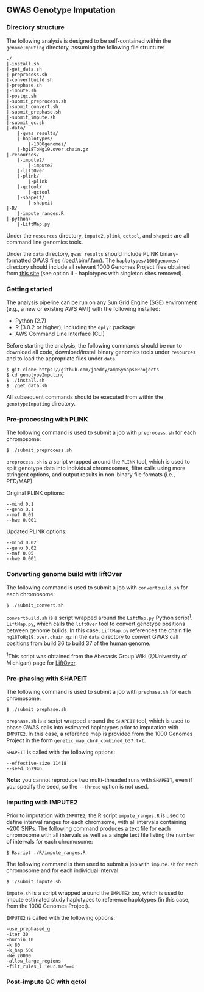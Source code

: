 ## GWAS Genotype Imputation


### Directory structure

The following analysis is designed to be self-contained within the `genomeImputing` directory, assuming the following file structure:

```
./
|-install.sh
|-get_data.sh
|-preprocess.sh
|-convertbuild.sh
|-prephase.sh
|-impute.sh
|-postqc.sh
|-submit_preprocess.sh
|-submit_convert.sh
|-submit_prephase.sh
|-submit_impute.sh
|-submit_qc.sh
|-data/
    |-gwas_results/
    |-haplotypes/
        |-1000genomes/
    |-hg18ToHg19.over.chain.gz
|-resources/
    |-impute2/
        |-impute2
    |-liftOver
    |-plink/
        |-plink
    |-qctool/
        |-qctool
    |-shapeit/
        |-shapeit
|-R/
    |-impute_ranges.R
|-python/
    |-LiftMap.py
```

Under the `resources` directory, `impute2`, `plink`, `qctool`, and `shapeit` are all command line genomics tools.

Under the `data` directory, `gwas_results` should include PLINK binary-formatted GWAS files (.bed/.bim/.fam). The `haplotypes/1000genomes/` directory should include all relevant 1000 Genomes Project files obtained from [this site](https://mathgen.stats.ox.ac.uk/impute/data_download_1000G_phase1_integrated_SHAPEIT2_9-12-13.html) (see option **ii** - haplotypes with singleton sites removed).


### Getting started

The analysis pipeline can be run on any Sun Grid Engine (SGE) environment (e.g., a new or existing AWS AMI) with the following installed:  

+ Python (2.7)
+ R (3.0.2 or higher), including the `dplyr` package
+ AWS Command Line Interface (CLI)

Before starting the analysis, the following commands should be run to download all code, download/install binary genomics tools under `resources` and to load the appropriate files under `data`. 

```
$ git clone https://github.com/jaeddy/ampSynapseProjects
$ cd genotypeImputing
$ ./install.sh
$ ./get_data.sh
```

All subsequent commands should be executed from within the `genotypeImputing` directory.


### Pre-processing with PLINK

The following command is used to submit a job with `preprocess.sh` for each chromosome: 
 
```$ ./submit_preprocess.sh```

`preprocess.sh` is a script wrapped around the `PLINK` tool, which is used to split genotype data into individual chromosomes, filter calls using more stringent options, and output results in non-binary file formats (i.e., PED/MAP).

Original PLINK options:

```
--mind 0.1
--geno 0.1
--maf 0.01
--hwe 0.001
```

Updated PLINK options:  

```
--mind 0.02
--geno 0.02
--maf 0.05
--hwe 0.001
```


### Converting genome build with liftOver

The following command is used to submit a job with `convertbuild.sh` for each chromosome:

```$ ./submit_convert.sh```

`convertbuild.sh` is a script wrapped around the `LiftMap.py` Python script<sup>1</sup>. `LiftMap.py`, which calls the `liftOver` tool to convert genotype positions between genome builds. In this case, `LiftMap.py` references the chain file `hg18ToHg19.over.chain.gz` in the `data` directory to convert GWAS call positions from build 36 to build 37 of the human genome.

<sup>1</sup>This script was obtained from the Abecasis Group Wiki (@University of Michigan) page for [LiftOver](http://genome.sph.umich.edu/wiki/LiftOver#Resources).


### Pre-phasing with SHAPEIT

The following command is used to submit a job with `prephase.sh` for each chromosome:

```$ ./submit_prephase.sh```

`prephase.sh` is a script wrapped around the `SHAPEIT` tool, which is used to phase GWAS calls into estimated haplotypes prior to imputation with `IMPUTE2`. In this case, a reference map is provided from the 1000 Genomes Project in the form `genetic_map_chr#_combined_b37.txt`. 

`SHAPEIT` is called with the following options:

```
--effective-size 11418
--seed 367946
```

**Note:** you cannot reproduce two multi-threaded runs with `SHAPEIT`, even if you specify the seed, so the `--thread` option is not used.


### Imputing with IMPUTE2

Prior to imputation with `IMPUTE2`, the R script `impute_ranges.R` is used to define interval ranges for each chromsome, with all intervals containing ~200 SNPs. The following command produces a text file for each chromosome with all intervals as well as a single text file listing the number of intervals for each chromosome:

```$ Rscript ./R/impute_ranges.R```

The following command is then used to submit a job with `impute.sh` for each chromosome and for each individual interval:

```$ ./submit_impute.sh```

`impute.sh` is a script wrapped around the `IMPUTE2` too, which is used to impute estimated study haplotypes to reference haplotypes (in this case, from the 1000 Genomes Project). 

`IMPUTE2` is called with the following options:

```
-use_prephased_g
-iter 30
-burnin 10
-k 80
-k_hap 500
-Ne 20000
-allow_large_regions
-filt_rules_l 'eur.maf==0'
```


### Post-impute QC with qctol